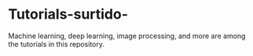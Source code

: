 # Tutorials-surtido-
Machine learning, deep learning, image processing, and more are among the tutorials in this repository.
